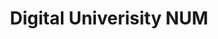 ---
schema: default
title: Digital Univerisity NUM
notes: <span style='color:MediumSeaGreen'>Ontology</span> - This ontology models and represents the information regarding the research activities of the National University of Mongolia (NUM), as well as its staff.
organization: National University of Mongolia
resources:
  - name: NUM DU ontology
    url: >-
      TODO
    format: owl
license: 'https://creativecommons.org/licenses/by-sa/4.0/'
category:
  - Digital University
type:
  - Knowledge
size: '69.5 KB'
keyword: 'digital university, NUM'
maintainer: Amarsanaa Ganbold
maintainer_email: amarsanaag@num.edu.mn
creator: Amarsanaa Ganbold
creator_email: 'amarsanaag@num.edu.mn'
publisher: DataScientia Foundation
owner: National University of Mongolia
validator: Simone Bocca
keyword: 'digital university, research, NUM'
domain: National University of Mongolia
language: English, Mongolian
issue_datetime: unknown
modification_datetime: '15/04/2024'
reference_domain_language: unknown
generating_activity: DataScientia LiveData NUM Catalog Publication
---